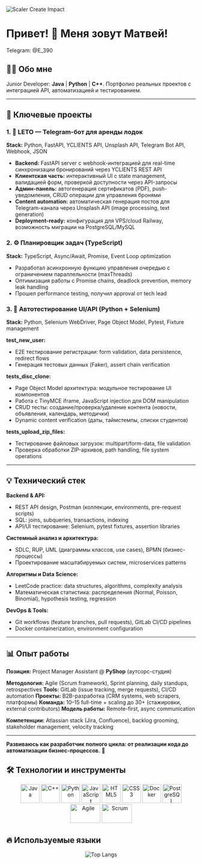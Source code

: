

![Scaler Create Impact](https://media1.tenor.com/m/jHg-q58KgiYAAAAC/scaler-create-impact.gif)

# Привет! 👋 Меня зовут Матвей!

Telegram: @E_390

## 👨‍💻 Обо мне

Junior Developer: **Java** | **Python** | **C++**. Портфолио реальных проектов с интеграцией API, автоматизацией и тестированием.

---

## 🎯 Ключевые проекты

### 1. 🚤 LETO — Telegram-бот для аренды лодок
**Stack:** Python, FastAPI, YCLIENTS API, Unsplash API, Telegram Bot API, Webhook, JSON

- **Backend:** FastAPI server с webhook-интеграцией для real-time синхронизации бронирований через YCLIENTS REST API
- **Клиентская часть:** интерактивный UI с state management, валидацией форм, проверкой доступности через API-запросы
- **Админ-панель:** автогенерация сертификатов (PDF), push-уведомления, CRUD операции для управления бронями
- **Content automation:** автоматическая генерация постов для Telegram-канала через Unsplash API (image processing, text generation)
- **Deployment-ready:** конфигурация для VPS/cloud Railway, возможность миграции на PostgreSQL/MySQL

### 2. ⚙️ Планировщик задач (TypeScript)
**Stack:** TypeScript, Async/Await, Promise, Event Loop optimization

- Разработал асинхронную функцию управления очередью с ограничением параллельности (maxThreads)
- Оптимизация работы с Promise chains, deadlock prevention, memory leak handling
- Прошел performance testing, получил approval от tech lead

### 3. 🧪 Автотестирование UI/API (Python + Selenium)
**Stack:** Python, Selenium WebDriver, Page Object Model, Pytest, Fixture management

**test_new_user:**
- E2E тестирование регистрации: form validation, data persistence, redirect flows
- Генерация тестовых данных (Faker), assert chain verification

**tests_disc_clone:**
- Page Object Model архитектура: модульное тестирование UI компонентов
- Работа с TinyMCE iframe, JavaScript injection для DOM manipulation
- CRUD тесты: создание/проверка/удаление контента (новости, объявления, календарь, методички)
- Dynamic content verification (даты, таймстемпы, списки студентов)

**tests_upload_zip_files:**
- Тестирование файловых загрузок: multipart/form-data, file validation
- Проверка обработки ZIP-архивов, path handling, file system operations

***

## 💡 Технический стек

**Backend & API:**
- REST API design, Postman (коллекции, environments, pre-request scripts)
- SQL: joins, subqueries, transactions, indexing
- API/UI тестирование: Selenium, pytest fixtures, assertion libraries

**Системный анализ и архитектура:**
- SDLC, RUP, UML (диаграммы классов, use cases), BPMN (бизнес-процессы)
- Проектирование масштабируемых систем, microservices patterns

**Алгоритмы и Data Science:**
- LeetCode practice: data structures, algorithms, complexity analysis
- Математическая статистика: распределения (Normal, Poisson, Binomial), hypothesis testing, regression

**DevOps & Tools:**
- Git workflows (feature branches, pull requests), GitLab CI/CD pipelines
- Docker containerization, environment configuration

***

## 📊 Опыт работы

**Позиция:** Project Manager Assistant @ **PyShop** (аутсорс-студия)

**Методология:** Agile (Scrum framework), Sprint planning, daily standups, retrospectives
**Tools:** GitLab (issue tracking, merge requests), CI/CD automation
**Проекты:** B2B-разработка (CRM systems, web scrapers, платформы)
**Команда:** 10–15 full-time + scaling до 30+ (стажировки, external contributors)
**Модель работы:** Remote-first, async communication

**Компетенции:** Atlassian stack (Jira, Confluence), backlog grooming, stakeholder management, velocity tracking

***

**Развиваюсь как разработчик полного цикла: от реализации кода до автоматизации бизнес-процессов.** 🚀
## 🛠️ Технологии и инструменты

<div align="center">

<img src="https://www.svgrepo.com/show/452234/java.svg" alt="Java" width="50" height="50"/>
<img src="https://upload.wikimedia.org/wikipedia/commons/thumb/1/18/ISO_C%2B%2B_Logo.svg/306px-ISO_C%2B%2B_Logo.svg.png" alt="C++" width="50" height="50"/>
<img src="https://skillicons.dev/icons?i=py" alt="Python" width="50" height="50"/>
<img src="https://cdn.jsdelivr.net/gh/devicons/devicon/icons/javascript/javascript-original.svg" alt="JavaScript" width="50" height="50"/>
<img src="https://cdn.jsdelivr.net/gh/devicons/devicon/icons/html5/html5-original.svg" alt="HTML5" width="50" height="50"/>
<img src="https://cdn.jsdelivr.net/gh/devicons/devicon/icons/css3/css3-original.svg" alt="CSS3" width="50" height="50"/>
<img src="https://www.svgrepo.com/show/452192/docker.svg" alt="Docker" width="50" height="50"/>
<img src="https://skillicons.dev/icons?i=postgres" alt="PostgreSQL" width="50" height="50"/>
<img src="https://bank.yuga.ru/media/30/8e/agile__xjyamyp.jpg" alt="Agile" width="80" height="50"/>
<img src="https://avatars.mds.yandex.net/i?id=e0b09c645e3ef1a60f6dbb40bc33fef3_l-16344022-images-thumbs&n=13" alt="Scrum" width="80" height="50"/>

</div>

## 🔥 Используемые языки

<div align="center">
  
  ![Top Langs](https://github-readme-stats.vercel.app/api/top-langs/?username=list242&layout=compact&theme=tokyonight&hide_border=true&langs_count=8&card_width=500)
  


